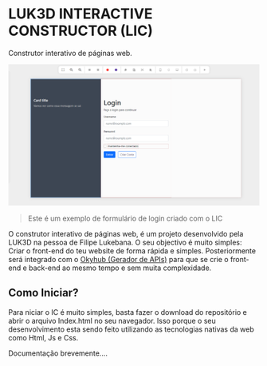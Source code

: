 # LUK3D INTERACTIVE CONSTRUCTOR (LIC)

Construtor interativo de páginas web.

<img src="./screenshot.png" >


> Este é um exemplo de formulário de login criado com o LIC


O construtor interativo de páginas web, é um projeto desenvolvido pela LUK3D na pessoa de Filipe Lukebana.
O seu objectivo é muito simples: Criar o front-end do teu website de forma rápida e simples. Posteriormente será integrado com o [Okyhub (Gerador de APIs)](http://okyhub.luk3d.com/#/)  para que se crie o front-end e back-end ao mesmo tempo e sem muita complexidade.

## Como Iniciar?
Para niciar o IC é muito simples, basta fazer o download do repositório e abrir o arquivo Index.html no seu navegador. Isso porque o seu desenvolvimento esta sendo feito utilizando as tecnologias nativas da web como Html, Js e Css.


Documentação brevemente....
